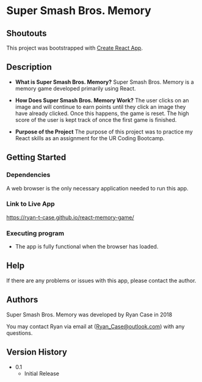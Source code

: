 # Super Smash Bros. Memory

## Shoutouts
This project was bootstrapped with [Create React App](https://github.com/facebook/create-react-app).

## Description

* **What is Super Smash Bros. Memory?**
Super Smash Bros. Memory is a memory game developed primarily using React.

* **How Does Super Smash Bros. Memory Work?**
The user clicks on an image and will continue to earn points until they click an image they have already clicked. Once this happens, the game is reset. The high score of the user is kept track of once the first game is finished.

* **Purpose of the Project**
The purpose of this project was to practice my React skills as an assignment for the UR Coding Bootcamp.

## Getting Started

### Dependencies

A web browser is the only necessary application needed to run this app.

### Link to Live App

https://ryan-t-case.github.io/react-memory-game/

### Executing program

* The app is fully functional when the browser has loaded.

## Help

If there are any problems or issues with this app, please contact the author.

## Authors

Super Smash Bros. Memory was developed by Ryan Case in 2018

You may contact Ryan via email at (Ryan_Case@outlook.com) with any questions.

## Version History

* 0.1
    * Initial Release
